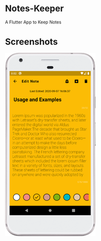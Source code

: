 # Notes-Keeper
A Flutter App to Keep Notes

# Screenshots
<img src='screenshots/device-2020-09-08-200335.png' height='600rem'>

